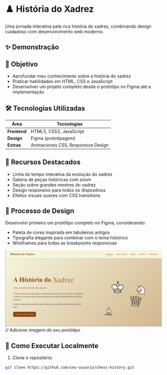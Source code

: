 # ♟️ História do Xadrez

Uma jornada interativa pela rica história do xadrez, combinando design cuidadoso com desenvolvimento web moderno.

## ✨ Demonstração

## 🎯 Objetivo

- Aprofundar meu conhecimento sobre a história do xadrez
- Praticar habilidades em HTML, CSS e JavaScript
- Desenvolver um projeto completo desde o protótipo no Figma até a implementação

## 🛠 Tecnologias Utilizadas

| Área       | Tecnologias |
|------------|-------------|
| **Frontend** | HTML5, CSS3, JavaScript |
| **Design**   | Figma (prototipagem) |
| **Extras**   | Animaciones CSS, Responsive Design |

## 📌 Recursos Destacados

- Linha do tempo interativa da evolução do xadrez
- Galeria de peças históricas com zoom
- Seção sobre grandes mestres do xadrez
- Design responsivo para todos os dispositivos
- Efeitos visuais suaves com CSS transitions

## 🎨 Processo de Design

Desenvolvi primeiro um protótipo completo no Figma, considerando:

- Paleta de cores inspirada em tabuleiros antigos
- Tipografia elegante para combinar com o tema histórico
- Wireframes para todas as breakpoints responsivas

![Figma Prototype](xadrez.png) *// Adicione imagem do seu protótipo*

## 🚀 Como Executar Localmente

1. Clone o repositório:
```bash
git clone https://github.com/seu-usuario/chess-history.git
